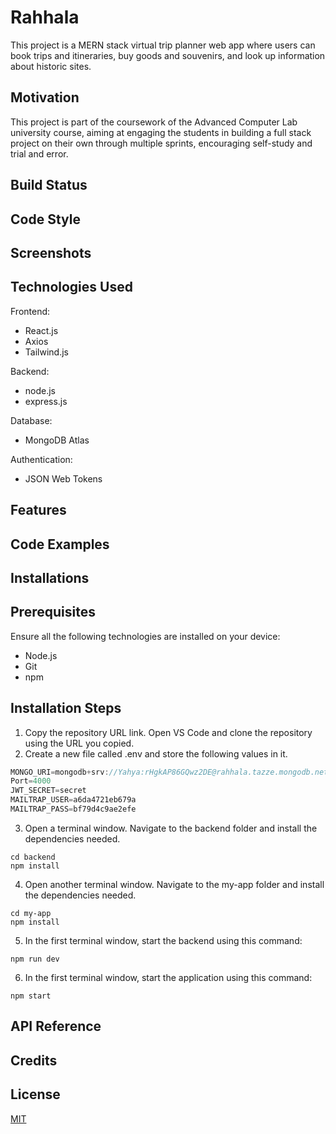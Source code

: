 
# Rahhala

This project is a MERN stack virtual trip planner web app where users can book trips and itineraries, buy goods and souvenirs, and look up information about historic sites.

## Motivation

This project is part of the coursework of the Advanced Computer Lab university course, aiming at engaging the students in building a full stack project on their own through multiple sprints, encouraging self-study and trial and error. 

## Build Status
## Code Style
## Screenshots
## Technologies Used

Frontend:
- React.js
- Axios
- Tailwind.js

Backend:
- node.js
- express.js

Database:
- MongoDB Atlas

Authentication:
- JSON Web Tokens

## Features


## Code Examples
## Installations

## Prerequisites
Ensure all the following technologies are installed on your device:
- Node.js
- Git
- npm

## Installation Steps
1. Copy the repository URL link. Open VS Code and clone the repository using the URL you copied.
2. Create a new file called .env and store the following values in it.
```javascript
MONGO_URI=mongodb+srv://Yahya:rHgkAP86GQwz2DE@rahhala.tazze.mongodb.net/rahhala?retryWrites=true&w=majority&appName=Rahhala
Port=4000
JWT_SECRET=secret
MAILTRAP_USER=a6da4721eb679a
MAILTRAP_PASS=bf79d4c9ae2efe
```  
3. Open a terminal window. Navigate to the backend folder and install the dependencies needed.
```shell-script
cd backend
npm install
```

4. Open another terminal window. Navigate to the my-app folder and install the dependencies needed.
```shell-script
cd my-app
npm install
```

5. In the first terminal window, start the backend using this command:
 ```shell-script
npm run dev
```  
6. In the first terminal window, start the application using this command:
 ```shell-script
npm start
```  
## API Reference
## Credits
## License

[MIT](https://choosealicense.com/licenses/mit/)

